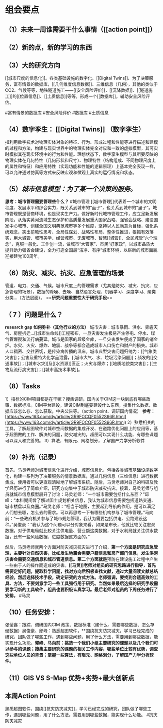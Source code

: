 # 组会要点
## （1）未来一周谁需要干什么事情（[[action point]]）

## （2）新的点，新的学习的东西

## （3）大的研究方向
[[城市尺度的信息化]]。各类基础设施的数字化、[[Digital Twins]]、为了决策服务，富有情景的数据库，[[几何维度信息数据]]、三维信息（几何），其他的类似于CO2、气候等等，地铁隧道施工——[[安全风险评价]]，[[沉降数据]]、[[隧道施工]]的[[位置信息]]、[[土质信息]]等等，形成一个[[数据库]]，辅助安全风险评估。

#富有情景的数据库 #安全风险评价 #数据库 #土质信息

## （4）**数字孪生：** [[Digital Twins]] （数字孪生）
指利用数字技术对物理实体对象的特征、行为、形成过程和性能等进行描述和建模的过程和方法，构建与现实世界中的物理实体完全对应和一致的虚拟模型，其可实时模拟其在现实环境中的行为和性能。理想状态下，数字孪生模型与其所要反映的物理实体在几何特性（几何形状和尺寸）、物理特性（结构组成、不同物理尺度上的属性和特征）和应用特性（实现功能和性能的逻辑原理）上基本完全表现一样，可以允许通过仿真等方式来反映宏观和微观上真实的运行情况和状态。

## （5）_**城市信息模型：为了某一个决策的服务。**_
**思考：城市管理需要管理些什么？** #城市管理
[[城市管理]]代表着一个城市的文明程度、发展水平和综合实力，既关系到城市的“面子”，也关系到城市的“里子”。城市管理既是营商环境，也是现实生产力。做好新时代城市管理工作，应立足新发展阶段，从落实黄河流域生态保护和高质量发展重大国家战略、强省会战略、建设国家中心城市、创建全国文明典范城市等多个维度，坚持以人民满意为目标，强化系统观念，突出前瞻性思考、全局性谋划、战略性布局、整体性推进，狠抓有效落实，用大城管、城市美学、经营城市、无废城市、智慧[[城管]]、全民城管“六个理念”，克服一般化、工作创一流，做城市“大管家”、市民“好家政”，以城市品质大提升助力强省会建设，全力打造全国最“洁净、有序”城市环境，以崭新的城市面貌迎接建党100周年。

## （6）**防灾、减灾、抗灾、应急管理的场景**
管道、电力、交通、气候。城市尺度上的管理需求（尤其是防灾、减灾、抗灾、应急管理的场景），数据的降噪、去噪、自然语言处理、机器学习、深度学习、聚类分类…（方法层面）。
==**研究问题重要性大于研究手段**==

## （ 7 ）问题是什么？
**research gap**  **如何弥补（其他行业的方法）** 
城市灾害：城市暴雨、洪水、雾霾天气、房屋拆迁…[[城市生命线]]工程密布，一旦灾害发生极易产生停电、停水、煤气管爆裂和流行病蔓延。城市是国家的超级金库，一旦灾害发生便成了国家的销金炉。水灾、火灾、爆炸、地震、战争等都会造成城市人口伤亡和财产的损失。城市人口稠密、交往密切，是传染病传播的温床。城市典型灾害问题归纳为：[[气象类灾害]]；公害及重特大化学品泄露，[[城市大气、水、垃圾污染问题]]；频发的[[交通事故]]；[[城市水灾]]及[[水资源]]匮乏；火灾与爆炸；[[地质地貌类灾害]]；[[生物及流行病灾害]]；[[城市高技术事故]]。

## （8）Tasks
1）招标的CIM项目都是在干嘛？搜集调研，国内关于CIM这一块到底有哪些政策、数据标准。CIM平台建设，建设CIM到底要建设什么东西，搜集什么数据，数据应该怎么存、怎么获取，中央公告等。（action point、调研国内情况）
**参考：** [https://www.163.com/dy/article/GR9FOCQF0552S96R.html](https://www.163.com/dy/article/GR9FOCQF0552S96R.html)
2）熟悉相关的工具，了解超图软件对城市空间数据的集成开发、在道路优化问题上的应用等，基于超图做的工作、解决的问题，防灾减灾的，超图可以实现什么功能、有哪些课题可以深入和完善的。
3）算法，有限元、网格划分，了解国产力学分析软件

## （9）补充（记录）
首先，马灵老师对城市信息化进行介绍，城市信息化，包括各类城市基础设施数字化，构建一系列为了决策服务的情景数据库，通过几何信息（三维信息）进行数据集成，使用者可以更直观清晰地了解城市系统。随后，马灵老师对自己的科研及教学经历进行了简单介绍，研究方向集中于城市防灾减灾抗灾。接着，马灵老师与组员就城市信息模型展开了讨论：马灵老师：“一个城市需要包括什么东西？”邱峰：“本科期间曾了解过国土规划相关信息，我认为城市信息需要包括道路交通、城市楼盘以及商圈。”马灵老师：“相当于地图，主要起到导航的作用，是可以满足人们想去哪，怎么去的需求。可以再思考一下有哪些机构参与了城市管理。”马向前：“一些政府机关参与了城市规划管理，我认为需要包括供电、公路建设这种。”吴俊豪：“我认为这个问题可以分对象来看，如果是市长，他就比较关注宏观数据，对于供电局就比较关注供电量、营业额这类数据，对于水利局就关注供水数据，还有一些风险数据、进度数据这方面的。”

然后，马灵老师就两个方面对防灾减灾抗灾进行了介绍，**第一个方面是研究应急管理，主要针对自然灾害，比如发生地震会需要户籍信息和房产部门信息，发生洪涝灾害会需要交通信息和城市管道信息。第二个方面就是**预防在建设施工过程中产生一些由于人的操作而造成的灾害。**[[马灵]]老师对组员的研究思路进行指导，首先需要定好问题，提取科学问题，找对方向后积极查找文献，通过大量阅读文献总结经验，然后选择技术手段，确定研究的方式方法。老师强调，要找到合适高效的工具、方法，不要刻意学习一些工具强行用于研究。当然如果最后选择的研究手段需要学习新的工具软件，组员也要积极认真学习。最后老师对组员的下周任务进行了安排。** #马灵 

## （10）任务安排：
张莹鑫：跟踪、调研国内CIM 政策、数据标准（建什么、需要哪些数据、怎么存储数据）吴俊豪、邱峰：熟悉超图软件，**围绕抗灾防灾减灾，学习已经完成的研究，团队做了哪些工作，遇到哪些问题，用了什么方法，需要用到哪些数据，能实现什么功能。**郭峰、马向前：挑选一个我们小组主要研究的课题以及几个我们可以参与的课题；搜集主要研究的课题的相关工作内容，哪些单位比较有优势，调查这些单位人员的背景；掌握一些算法，有限元、网格划分，了解国产力学分析软件。**

## （11）GIS VS S-Map 优势+劣势+最大创新点
## 本周Action Point

熟悉超图软件，围绕[[抗灾防灾减灾]]，学习已经完成的研究，团队做了哪些工作，遇到哪些问题，用了什么方法，需要用到哪些数据，能实现什么功能。 #抗灾防灾减灾